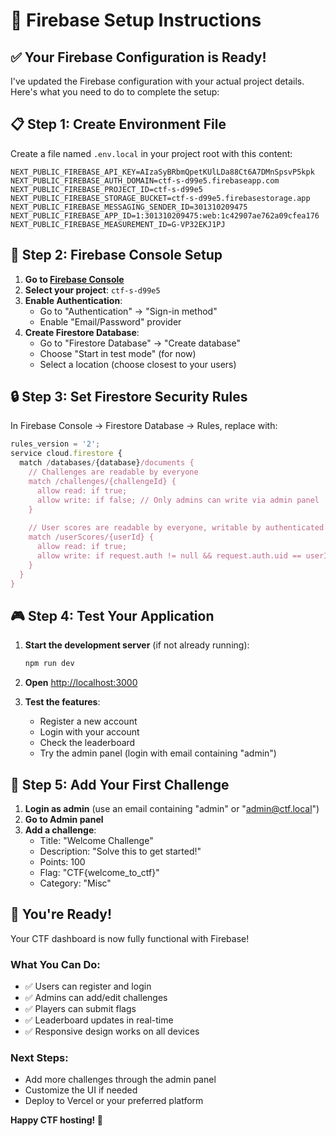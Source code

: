 # 🚀 Firebase Setup Instructions

## ✅ Your Firebase Configuration is Ready!

I've updated the Firebase configuration with your actual project details. Here's what you need to do to complete the setup:

## 📋 **Step 1: Create Environment File**

Create a file named `.env.local` in your project root with this content:

```env
NEXT_PUBLIC_FIREBASE_API_KEY=AIzaSyBRbmQpetKUlLDa88Ct6A7DMnSpsvP5kpk
NEXT_PUBLIC_FIREBASE_AUTH_DOMAIN=ctf-s-d99e5.firebaseapp.com
NEXT_PUBLIC_FIREBASE_PROJECT_ID=ctf-s-d99e5
NEXT_PUBLIC_FIREBASE_STORAGE_BUCKET=ctf-s-d99e5.firebasestorage.app
NEXT_PUBLIC_FIREBASE_MESSAGING_SENDER_ID=301310209475
NEXT_PUBLIC_FIREBASE_APP_ID=1:301310209475:web:1c42907ae762a09cfea176
NEXT_PUBLIC_FIREBASE_MEASUREMENT_ID=G-VP32EKJ1PJ
```

## 🔧 **Step 2: Firebase Console Setup**

1. **Go to [Firebase Console](https://console.firebase.google.com/)**
2. **Select your project**: `ctf-s-d99e5`
3. **Enable Authentication**:
   - Go to "Authentication" → "Sign-in method"
   - Enable "Email/Password" provider
4. **Create Firestore Database**:
   - Go to "Firestore Database" → "Create database"
   - Choose "Start in test mode" (for now)
   - Select a location (choose closest to your users)

## 🔒 **Step 3: Set Firestore Security Rules**

In Firebase Console → Firestore Database → Rules, replace with:

```javascript
rules_version = '2';
service cloud.firestore {
  match /databases/{database}/documents {
    // Challenges are readable by everyone
    match /challenges/{challengeId} {
      allow read: if true;
      allow write: if false; // Only admins can write via admin panel
    }
    
    // User scores are readable by everyone, writable by authenticated users
    match /userScores/{userId} {
      allow read: if true;
      allow write: if request.auth != null && request.auth.uid == userId;
    }
  }
}
```

## 🎮 **Step 4: Test Your Application**

1. **Start the development server** (if not already running):
   ```bash
   npm run dev
   ```

2. **Open** [http://localhost:3000](http://localhost:3000)

3. **Test the features**:
   - Register a new account
   - Login with your account
   - Check the leaderboard
   - Try the admin panel (login with email containing "admin")

## 🎯 **Step 5: Add Your First Challenge**

1. **Login as admin** (use an email containing "admin" or "admin@ctf.local")
2. **Go to Admin panel**
3. **Add a challenge**:
   - Title: "Welcome Challenge"
   - Description: "Solve this to get started!"
   - Points: 100
   - Flag: "CTF{welcome_to_ctf}"
   - Category: "Misc"

## 🚀 **You're Ready!**

Your CTF dashboard is now fully functional with Firebase! 

### **What You Can Do:**
- ✅ Users can register and login
- ✅ Admins can add/edit challenges
- ✅ Players can submit flags
- ✅ Leaderboard updates in real-time
- ✅ Responsive design works on all devices

### **Next Steps:**
- Add more challenges through the admin panel
- Customize the UI if needed
- Deploy to Vercel or your preferred platform

**Happy CTF hosting! 🎉**

